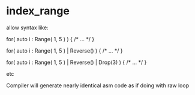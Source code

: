 # index_range
allow syntax like:

for( auto i : Range( 1, 5 ) ) { /* ... */ }

for( auto i : Range( 1, 5 ) | Reverse() ) { /* ... */ }

for( auto i : Range( 1, 5 ) | Reverse() | Drop(3) ) { /* ... */ }

etc


Compiler will generate nearly identical asm code as if doing with raw loop
